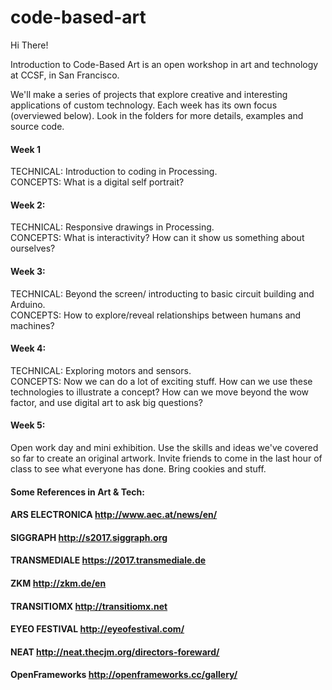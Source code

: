 # code-based-art

Hi There! 


Introduction to Code-Based Art is an open workshop in art and technology at CCSF, in San Francisco. 

We'll make a series of projects that explore creative and interesting applications of custom technology. 
Each week has its own focus (overviewed below). Look in the folders for more details, examples and source code. 

#### Week 1
TECHNICAL: Introduction to coding in Processing. <br>CONCEPTS: What is a digital self portrait?

#### Week 2:
TECHNICAL: Responsive drawings in Processing.  <br>CONCEPTS: What is interactivity? How can it show us something about ourselves?

#### Week 3: 
TECHNICAL: Beyond the screen/ introducting to basic circuit building and Arduino.  <br>CONCEPTS: How to explore/reveal relationships between humans and machines? 

#### Week 4: 
TECHNICAL: Exploring motors and sensors.  <br>CONCEPTS: Now we can do a lot of exciting stuff. How can we use these technologies to illustrate a concept? How can we move beyond the wow factor, and use digital art to ask big questions?

#### Week 5:
Open work day and mini exhibition. Use the skills and ideas we've covered so far to create an original artwork. Invite friends to come in the last hour of class to see what everyone has done. Bring cookies and stuff. 

#### Some References in Art & Tech:
#### ARS ELECTRONICA http://www.aec.at/news/en/
#### SIGGRAPH http://s2017.siggraph.org
#### TRANSMEDIALE https://2017.transmediale.de
#### ZKM http://zkm.de/en
#### TRANSITIOMX http://transitiomx.net
#### EYEO FESTIVAL http://eyeofestival.com/
#### NEAT http://neat.thecjm.org/directors-foreward/
#### OpenFrameworks http://openframeworks.cc/gallery/

